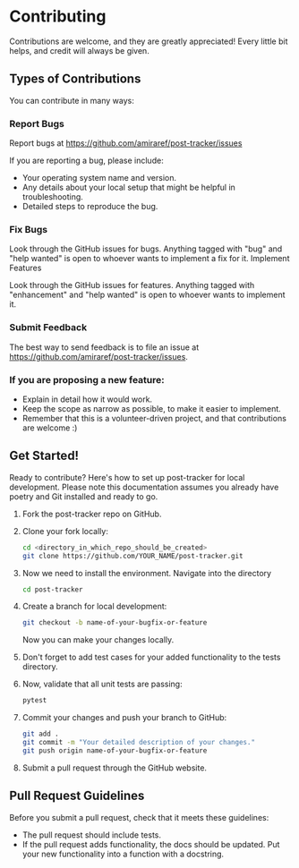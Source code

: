 # Contributing

Contributions are welcome, and they are greatly appreciated! Every little bit helps, and credit will always be given.

## Types of Contributions
You can contribute in many ways:
### Report Bugs

Report bugs at https://github.com/amiraref/post-tracker/issues

If you are reporting a bug, please include:

- Your operating system name and version.
- Any details about your local setup that might be helpful in troubleshooting.
- Detailed steps to reproduce the bug.

### Fix Bugs

Look through the GitHub issues for bugs. Anything tagged with "bug" and "help wanted" is open to whoever wants to implement a fix for it.
Implement Features

Look through the GitHub issues for features. Anything tagged with "enhancement" and "help wanted" is open to whoever wants to implement it.

### Submit Feedback

The best way to send feedback is to file an issue at https://github.com/amiraref/post-tracker/issues.

### If you are proposing a new feature:

- Explain in detail how it would work.
- Keep the scope as narrow as possible, to make it easier to implement.
- Remember that this is a volunteer-driven project, and that contributions are welcome :)  


## Get Started!

Ready to contribute? Here's how to set up post-tracker for local development. Please note this documentation assumes you already have poetry and Git installed and ready to go.
1. Fork the post-tracker repo on GitHub.
2. Clone your fork locally:
    ```bash
    cd <directory_in_which_repo_should_be_created>
    git clone https://github.com/YOUR_NAME/post-tracker.git
    ```
3. Now we need to install the environment. Navigate into the directory
    ```bash
    cd post-tracker
    ```
4. Create a branch for local development:
    ```bash
    git checkout -b name-of-your-bugfix-or-feature
    ```
    Now you can make your changes locally.

5. Don't forget to add test cases for your added functionality to the tests directory.
6. Now, validate that all unit tests are passing:
    ```bash
    pytest
    ```
7. Commit your changes and push your branch to GitHub:
    ```bash
    git add .
    git commit -m "Your detailed description of your changes."
    git push origin name-of-your-bugfix-or-feature
    ```
8. Submit a pull request through the GitHub website.

## Pull Request Guidelines

Before you submit a pull request, check that it meets these guidelines:

- The pull request should include tests.
- If the pull request adds functionality, the docs should be updated. Put your new functionality into a function with a docstring.


